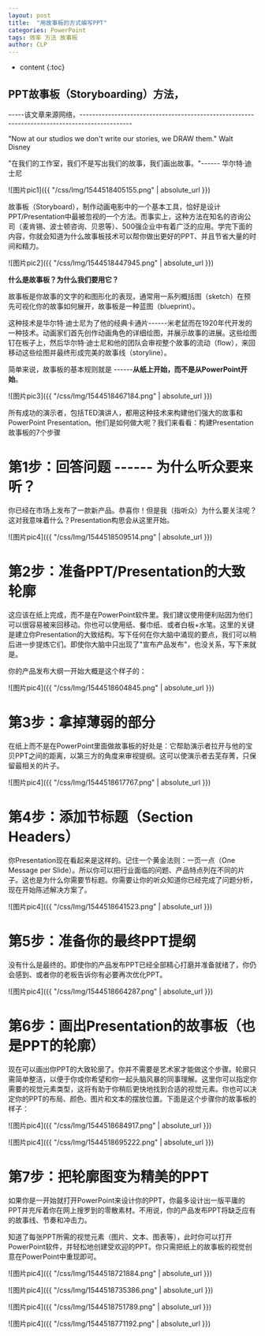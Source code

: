 ```yaml
---
layout: post
title:  "用故事板的方式编写PPT"
categories: PowerPoint
tags: 效率 方法 故事板
author: CLP
---
```


* content
{:toc}

## PPT故事板（Storyboarding）方法，

-----该文章来源网络，----------------------------------------------------------------------------------------------

"Now at our studios we don't write our stories, we DRAW them." Walt Disney

"在我们的工作室，我们不是写出我们的故事，我们画出故事。"------ 华尔特·迪士尼

![图片pic1]({{ "/css/Img/1544518405155.png" | absolute_url }})

故事板（Storyboard），制作动画电影中的一个基本工具，恰好是设计PPT/Presentation中最被忽视的一个方法。而事实上，这种方法在知名的咨询公司（麦肯锡、波士顿咨询、贝恩等）、500强企业中有着广泛的应用。学完下面的内容，你就会知道为什么故事板技术可以帮你做出更好的PPT、并且节省大量的时间和精力。

![图片pic2]({{ "/css/Img/1544518447945.png" | absolute_url }})

**什么是故事板？为什么我们要用它？**

故事板是你故事的文字的和图形化的表现，通常用一系列概括图（sketch）在预先可视化你的故事如何展开，故事板是一种蓝图（blueprint）。

这种技术是华尔特·迪士尼为了他的经典卡通片------米老鼠而在1920年代开发的一种技术。动画家们首先创作动画角色的详细绘图，并展示故事的进展。这些绘图钉在板子上，然后华尔特·迪士尼和他的团队会审视整个故事的流动（flow），来回移动这些绘图并最终形成完美的故事线（storyline）。

简单来说，故事板的基本规则就是 ------**从纸上开始，而不是从PowerPoint开始**。

![图片pic3]({{ "/css/Img/1544518467184.png" | absolute_url }})

所有成功的演示者，包括TED演讲人，都用这种技术来构建他们强大的故事和PowerPoint Presentation。他们是如何做大呢？我们来看看：构建Presentation故事板的7个步骤

# 第1步：回答问题 ------ 为什么听众要来听？

你已经在市场上发布了一款新产品。恭喜你！但是我（指听众）为什么要关注呢？这对我意味着什么？Presentation构思会从这里开始。

![图片pic4]({{ "/css/Img/1544518509514.png" | absolute_url }})

# 第2步：准备PPT/Presentation的大致轮廓

这应该在纸上完成，而不是在PowerPoint软件里。我们建议使用便利贴因为他们可以很容易被来回移动。你也可以使用纸、餐巾纸、或者白板+水笔。这里的关键是建立你Presentation的大致结构。写下任何在你大脑中涌现的要点，我们可以稍后进一步提炼它们。即使你大脑中只出现了"宣布产品发布"，也没关系，写下来就是。

你的产品发布大纲一开始大概是这个样子的：

![图片pic4]({{ "/css/Img/1544518604845.png" | absolute_url }})

# 第3步：拿掉薄弱的部分

在纸上而不是在PowerPoint里面做故事板的好处是：它帮助演示者拉开与他的宝贝PPT之间的距离，以第三方的角度来审视提纲。这可以使演示者去芜存菁，只保留最相关的片子。

![图片pic4]({{ "/css/Img/1544518617767.png" | absolute_url }})

# 第4步：添加节标题（Section Headers）

你Presentation现在看起来是这样的。记住一个黄金法则：一页一点（One Message per Slide）。所以你可以把行业面临的问题、产品特点列在不同的片子。这也是为什么你需要节标题。你需要让你的听众知道你已经完成了问题分析，现在开始陈述解决方案了。

![图片pic4]({{ "/css/Img/1544518641523.png" | absolute_url }})

# 第5步：准备你的最终PPT提纲

没有什么是最终的。即使你的产品发布PPT已经全部精心打磨并准备就绪了，你仍会感到、或者你的老板告诉你有必要再次优化PPT。

![图片pic4]({{ "/css/Img/1544518664287.png" | absolute_url }})

# 第6步：画出Presentation的故事板（也是PPT的轮廓）

现在可以画出你PPT的大致轮廓了。你并不需要是艺术家才能做这个步骤。轮廓只需简单整洁，以便于你或你希望和你一起头脑风暴的同事理解。这里你可以指定你需要的视觉元素类型，这将有助于你稍后更快地找到合适的视觉元素。你也可以决定你的PPT的布局、颜色、图片和文本的摆放位置。下面是这个步骤你的故事板的样子：

![图片pic4]({{ "/css/Img/1544518684917.png" | absolute_url }})

![图片pic4]({{ "/css/Img/1544518695222.png" | absolute_url }})

# 第7步：把轮廓图变为精美的PPT

如果你是一开始就打开PowerPoint来设计你的PPT，你最多设计出一版平庸的PPT并充斥着你在网上搜罗到的零散素材。不用说，你的产品发布PPT将缺乏应有的故事线、节奏和冲击力。

知道了每张PPT所需的视觉元素（图片、文本、图表等），此时你可以打开PowerPoint软件，并轻松地创建受欢迎的PPT。你只需把纸上的故事板的视觉创意在PowerPoint中重现即可。

![图片pic4]({{ "/css/Img/1544518721884.png" | absolute_url }})


![图片pic4]({{ "/css/Img/1544518735386.png" | absolute_url }})


![图片pic4]({{ "/css/Img/1544518751789.png" | absolute_url }})


![图片pic4]({{ "/css/Img/1544518771192.png" | absolute_url }})